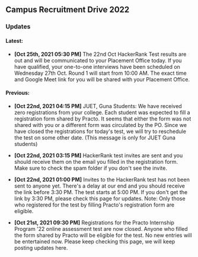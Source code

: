## Campus Recruitment Drive 2022
### Updates

#### Latest:

- **\[Oct 25th, 2021 05:30 PM\]** The 22nd Oct HackerRank Test results are out and will be communicated to your Placement Office today. If you have qualified, your one-to-one interviews have been scheduled on Wednesday 27th Oct. Round 1 will start from 10:00 AM. The exact time and Google Meet link for you will be shared with your Placement Office.

#### Previous:

- **\[Oct 22nd, 2021 04:15 PM\]** JUET, Guna Students: We have received zero registrations from your college. Each student was expected to fill a registration form shared by Practo. It seems that either the form was not shared with you or a different form was circulated by the PO. Since we have closed the registrations for today's test, we will try to reschedule the test on some other date. (This message is only for JUET Guna students)

- **\[Oct 22nd, 2021 03:15 PM\]** HackerRank test invites are sent and you should receive them on the email you filled in the registration form. Make sure to check the spam folder if you don't see the invite.

- **\[Oct 22nd, 2021 01:00 PM\]** Invites to the HackerRank test has not been sent to anyone yet. There's a delay at our end and you should receive the link before 3:30 PM. The test starts at 5:00 PM. If you don't get the link by 3:30 PM, please check this page for updates.
Note: Only those who registered for the test by filling Practo's registration form are eligible.


- **\[Oct 21st, 2021 09:30 PM\]** Registrations for the Practo Internship Program '22 online assessment test are now closed. Anyone who filled the form shared by Practo will be eligible for the test. No new entries will be entertained now. Please keep checking this page, we will keep posting updates here.
